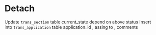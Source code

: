 # Detach

<!-- 

1- create
2- Assign 
3 - Approve
4- Reject
5 - Send to 

 -->
 
 
 
 Update `trans_section` table current_state depend on above status 
 Insert into `trans_application` table 	application_id , assing to , comments
